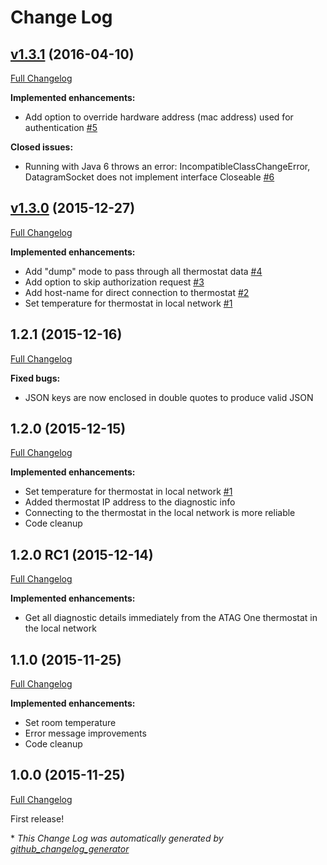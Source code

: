 # Change Log

## [v1.3.1](https://github.com/kozmoz/atag-one-api/tree/v1.3.1) (2016-04-10)
[Full Changelog](https://github.com/kozmoz/atag-one-api/compare/v1.3.0...v1.3.1)

**Implemented enhancements:**

- Add option to override hardware address \(mac address\) used for authentication [\#5](https://github.com/kozmoz/atag-one-api/issues/5)

**Closed issues:**

- Running with Java 6 throws an error: IncompatibleClassChangeError, DatagramSocket does not implement interface Closeable [\#6](https://github.com/kozmoz/atag-one-api/issues/6)

## [v1.3.0](https://github.com/kozmoz/atag-one-api/tree/v1.3.0) (2015-12-27)
[Full Changelog](https://github.com/kozmoz/atag-one-api/compare/v1.3.0-rc1...v1.3.0)

**Implemented enhancements:**

- Add "dump" mode to pass through all thermostat data [\#4](https://github.com/kozmoz/atag-one-api/issues/4)
- Add option to skip authorization request [\#3](https://github.com/kozmoz/atag-one-api/issues/3)
- Add host-name for direct connection to thermostat [\#2](https://github.com/kozmoz/atag-one-api/issues/2)
- Set temperature for thermostat in local network [\#1](https://github.com/kozmoz/atag-one-api/issues/1)

## 1.2.1 (2015-12-16)
[Full Changelog](https://github.com/kozmoz/atag-one-api/compare/v1-2-0...v1-2-1)

**Fixed bugs:**

- JSON keys are now enclosed in double quotes to produce valid JSON

## 1.2.0 (2015-12-15)
[Full Changelog](https://github.com/kozmoz/atag-one-api/compare/v1-2-0-rc1...v1-2-0)

**Implemented enhancements:**

- Set temperature for thermostat in local network [\#1](https://github.com/kozmoz/atag-one-api/issues/1)
- Added thermostat IP address to the diagnostic info
- Connecting to the thermostat in the local network is more reliable
- Code cleanup

## 1.2.0 RC1 (2015-12-14)
[Full Changelog](https://github.com/kozmoz/atag-one-api/compare/v1-1-0...v1-2-0-rc1)

**Implemented enhancements:**

- Get all diagnostic details immediately from the ATAG One thermostat in the local network

## 1.1.0 (2015-11-25)
[Full Changelog](https://github.com/kozmoz/atag-one-api/compare/v1-0-0...v1-1-0)

**Implemented enhancements:**

- Set room temperature 
- Error message improvements 
- Code cleanup

## 1.0.0 (2015-11-25)
[Full Changelog](https://github.com/kozmoz/atag-one-api/compare/1.0.0...v1-0-0)

First release!


\* *This Change Log was automatically generated by [github_changelog_generator](https://github.com/skywinder/Github-Changelog-Generator)*